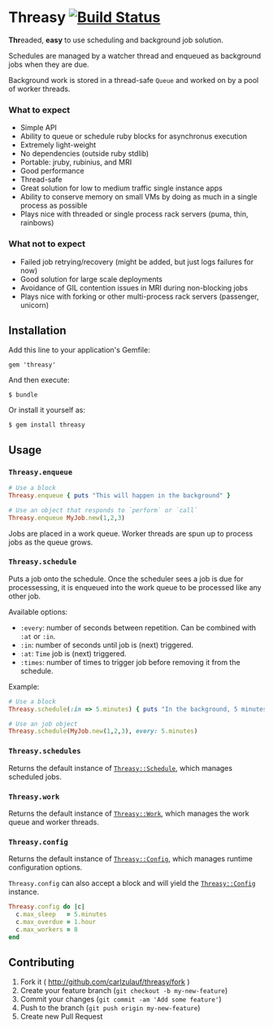 # Threasy [![Build Status][travis-image]][travis-link]

[travis-image]: https://secure.travis-ci.org/carlzulauf/threasy.png?branch=master
[travis-link]: http://travis-ci.org/carlzulauf/threasy

**Thr**eaded, **easy** to use scheduling and background job solution.

Schedules are managed by a watcher thread and enqueued as background jobs when they are due.

Background work is stored in a thread-safe `Queue` and worked on by a pool of worker threads.

### What to expect

* Simple API
* Ability to queue or schedule ruby blocks for asynchronus execution
* Extremely light-weight
* No dependencies (outside ruby stdlib)
* Portable: jruby, rubinius, and MRI
* Good performance
* Thread-safe
* Great solution for low to medium traffic single instance apps
* Ability to conserve memory on small VMs by doing as much in a single process as possible
* Plays nice with threaded or single process rack servers (puma, thin, rainbows)

### What __not__ to expect

* Failed job retrying/recovery (might be added, but just logs failures for now)
* Good solution for large scale deployments
* Avoidance of GIL contention issues in MRI during non-blocking jobs
* Plays nice with forking or other multi-process rack servers (passenger, unicorn)

## Installation

Add this line to your application's Gemfile:

    gem 'threasy'

And then execute:

    $ bundle

Or install it yourself as:

    $ gem install threasy

## Usage

### `Threasy.enqueue`

```ruby
# Use a block
Threasy.enqueue { puts "This will happen in the background" }

# Use an object that responds to `perform` or `call`
Threasy.enqueue MyJob.new(1,2,3)
```

Jobs are placed in a work queue. Worker threads are spun up to process jobs as the queue grows.

### `Threasy.schedule`

Puts a job onto the schedule. Once the scheduler sees a job is due for processessing, it is enqueued into the work queue to be processed like any other job.

Available options:

* `:every`: number of seconds between repetition. Can be combined with `:at` or `:in`.
* `:in`: number of seconds until job is (next) triggered.
* `:at`: `Time` job is (next) triggered.
* `:times`: number of times to trigger job before removing it from the schedule.

Example:

```ruby
# Use a block
Threasy.schedule(:in => 5.minutes) { puts "In the background, 5 minutes from now" }

# Use an job object
Threasy.schedule(MyJob.new(1,2,3), every: 5.minutes)
```

### `Threasy.schedules`

Returns the default instance of [`Threasy::Schedule`][schedule], which manages scheduled jobs.

### `Threasy.work`

Returns the default instance of [`Threasy::Work`][work], which manages the work queue and worker threads.

### `Threasy.config`

Returns the default instance of [`Threasy::Config`][config], which manages runtime configuration options.

`Threasy.config` can also accept a block and will yield the [`Threasy::Config`][config] instance.

```ruby
Threasy.config do |c|
  c.max_sleep   = 5.minutes
  c.max_overdue = 1.hour
  c.max_workers = 8
end
```

[schedule]: lib/threasy/schedule.rb
[work]:     lib/threasy/work.rb
[config]:   lib/threasy/config.rb

## Contributing

1. Fork it ( http://github.com/carlzulauf/threasy/fork )
2. Create your feature branch (`git checkout -b my-new-feature`)
3. Commit your changes (`git commit -am 'Add some feature'`)
4. Push to the branch (`git push origin my-new-feature`)
5. Create new Pull Request
